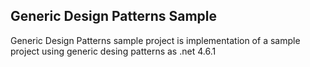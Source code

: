 ## Generic Design Patterns Sample
Generic Design Patterns sample project is implementation of a sample project using generic desing patterns as .net 4.6.1
